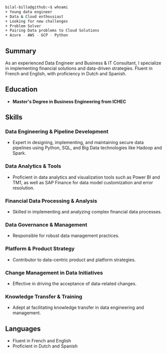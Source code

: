 ```bash
bilal-billo@github:~$ whoami
+ Young data engineer
+ Data & Cloud enthousiast
+ Looking for new challenges
+ Problem Solver
+ Pairing Data problems to Cloud Solutions
+ Azure - AWS - GCP - Python
```

## Summary
As an experienced Data Engineer and Business & IT Consultant, I specialize in implementing financial solutions and data-driven strategies. Fluent in French and English, with proficiency in Dutch and Spanish.

## Education
- **Master's Degree in Business Engineering from ICHEC**

## Skills

### Data Engineering & Pipeline Development
- Expert in designing, implementing, and maintaining secure data pipelines using Python, SQL, and Big Data technologies like Hadoop and Spark.

### Data Analytics & Tools
- Proficient in data analytics and visualization tools such as Power BI and TM1, as well as SAP Finance for data model customization and error resolution.

### Financial Data Processing & Analysis
- Skilled in implementing and analyzing complex financial data processes.

### Data Governance & Management
- Responsible for robust data management practices.

### Platform & Product Strategy
- Contributor to data-centric product and platform strategies.

### Change Management in Data Initiatives
- Effective in driving the acceptance of data-related changes.

### Knowledge Transfer & Training
- Adept at facilitating knowledge transfer in data engineering and management.

## Languages
- Fluent in French and English
- Proficient in Dutch and Spanish
